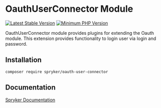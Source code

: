 # OauthUserConnector Module
[![Latest Stable Version](https://poser.pugx.org/spryker/oauth-user-connector/v/stable.svg)](https://packagist.org/packages/spryker/oauth-user-connector)
[![Minimum PHP Version](https://img.shields.io/badge/php-%3E%3D%208.0-8892BF.svg)](https://php.net/)

OauthUserConnector module provides plugins for extending the Oauth module. This extension provides functionality to login user via login and password.

## Installation

```
composer require spryker/oauth-user-connector
```

## Documentation

[Spryker Documentation](https://docs.spryker.com)
